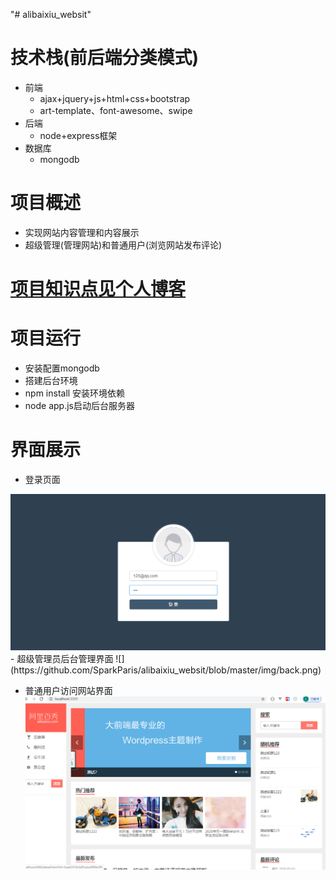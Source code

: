 "# alibaixiu_websit" 
# 技术栈(前后端分类模式)
- 前端
  - ajax+jquery+js+html+css+bootstrap
  - art-template、font-awesome、swipe
- 后端
  - node+express框架
- 数据库
  - mongodb

# 项目概述
  - 实现网站内容管理和内容展示
  - 超级管理(管理网站)和普通用户(浏览网站发布评论)
# [项目知识点见个人博客](https://sparkparis.github.io/2020/04/27/Ajax-project/)

# 项目运行
- 安装配置mongodb
- 搭建后台环境
- npm install 安装环境依赖
- node app.js启动后台服务器

# 界面展示
- 登录页面
<img src="https://github.com/SparkParis/alibaixiu_websit/blob/master/img/login.png" alt="">
- 超级管理员后台管理界面
![](https://github.com/SparkParis/alibaixiu_websit/blob/master/img/back.png)

- 普通用户访问网站界面
![](https://github.com/SparkParis/alibaixiu_websit/blob/master/img/front.png)
